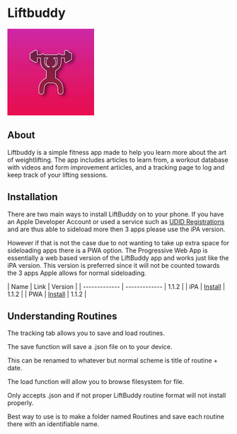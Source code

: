 # Liftbuddy
![icon](/resources/ios/icon/icon-98@2x.png)

## About
Liftbuddy is a simple fitness app made to help you learn more about the art of weightlifting.  The app includes articles to learn from, a workout database with videos and form improvement articles, and a tracking page to log and keep track of your lifting sessions.

## Installation
There are two main ways to install LiftBuddy on to your phone. If you have an Apple Developer Account or used a service such as [UDID Registrations](https://www.udidregistrations.com) and are thus able to sideload more then 3 apps please use the iPA version.

However if that is not the case due to not wanting to take up extra space for sideloading apps there is a PWA option. The Progressive Web App is essentially a web based version of the LiftBuddy app and works just like the iPA version. This version is preferred since it will not be counted towards the 3 apps Apple allows for normal sideloading.

| Name          | Link          | Version |
| ------------- | ------------- | 1.1.2 |
| iPA  | [Install](https://github.com/AwaadCc/liftbuddy) | 1.1.2 |
| PWA  | [Install](https://awaadcc.github.io/files/liftbuddy.mobileconfig)  | 1.1.2 |

## Understanding Routines
The tracking tab allows you to save and load routines.

The save function will save a .json file on to your device.

This can be renamed to whatever but normal scheme is title of routine + date.

The load function will allow you to browse filesystem for file.

Only accepts .json and if not proper LiftBuddy routine format will not install properly.

Best way to use is to make a folder named Routines and save each routine there with an identifiable name.
